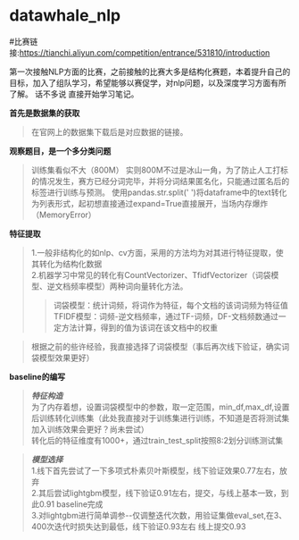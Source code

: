 # datawhale_nlp
#比赛链接:https://tianchi.aliyun.com/competition/entrance/531810/introduction

第一次接触NLP方面的比赛，之前接触的比赛大多是结构化赛题，本着提升自己的目标，加入了组队学习，希望能够以赛促学，对nlp问题，以及深度学习方面有所了解。
话不多说 直接开始学习笔记。

**首先是数据集的获取**
>在官网上的数据集下载后是对应数据的链接。

**观察题目，是一个多分类问题**
>训练集看似不大（800M） 实则800M不过是冰山一角，为了防止人工打标的情况发生，赛方已经分词完毕，并将分词结果匿名化，只能通过匿名后的标签进行训练与预测。
>使用pandas.str.split(' ')将dataframe中的text转化为列表形式，起初想直接通过expand=True直接展开，当场内存爆炸（MemoryError）

**特征提取**
>1.一般非结构化的如nlp、cv方面，采用的方法均为对其进行特征提取，使其转化为结构化数据<br>
>2.机器学习中常见的转化有CountVectorizer、TfidfVectorizer（词袋模型、逆文档频率模型）两种词向量转化方法。
>>词袋模型：统计词频，将词作为特征，每个文档的该词词频为特征值<br>
>>TFIDF模型：词频-逆文档频率，通过TF-词频，DF-文档频数通过一定方法计算，得到的值为该词在该文档中的权重

>根据之前的些许经验，我直接选择了词袋模型（事后再次线下验证，确实词袋模型效果更好）

**baseline的编写**
>***特征构造***
<br>为了内存着想，设置词袋模型中的参数，取一定范围，min_df,max_df,设置后训练转化训练集（此处我直接对于训练集进行训练，不知道是否将测试集加入训练效果会更好？尚未尝试）
<br>转化后的特征维度有1000+，通过train_test_split按照8:2划分训练测试集

>***模型选择***
<br>1.线下首先尝试了一下多项式朴素贝叶斯模型，线下验证效果0.77左右，放弃
<br>2.其后尝试lightgbm模型，线下验证0.91左右，提交，与线上基本一致，到此0.91 baseline完成
<br>3.对lightgbm进行简单调参--仅调整迭代次数，用验证集做eval_set,在3、400次迭代时损失达到最低，线下验证0.93左右 线上提交0.93
